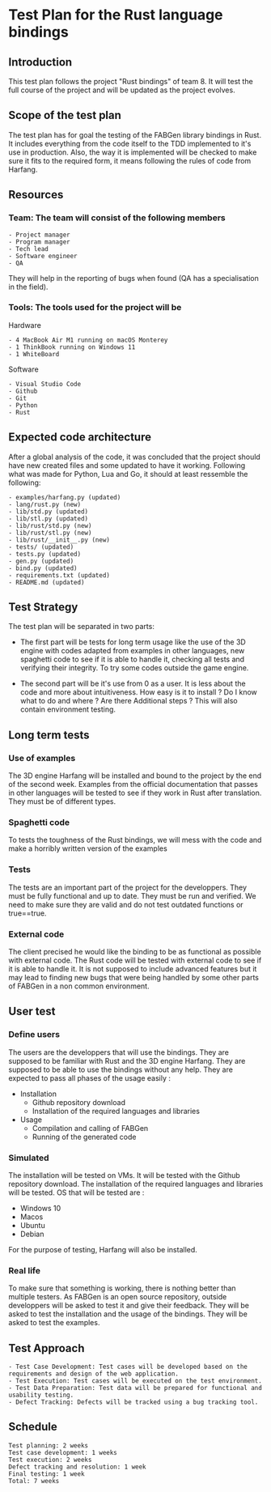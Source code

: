 # Test Plan for the Rust language bindings

## **Introduction**

This test plan follows the project "Rust bindings" of team 8. It will test the full course of the project and will be updated as the project evolves.

## **Scope of the test plan**

The test plan has for goal the testing of the FABGen library bindings in Rust. It includes everything from the code itself to the TDD implemented to it's use in production. Also, the way it is implemented will be checked to make sure it fits to the required form, it means following the rules of code from Harfang.

## **Resources**

### Team: The team will consist of the following members

```
- Project manager
- Program manager
- Tech lead
- Software engineer
- QA
```

They will help in the reporting of bugs when found (QA has a specialisation in the field).

### Tools: The tools used for the project will be

Hardware

```
- 4 MacBook Air M1 running on macOS Monterey
- 1 ThinkBook running on Windows 11
- 1 WhiteBoard
```

Software

```
- Visual Studio Code
- Github
- Git
- Python
- Rust
```

## **Expected code architecture**

After a global analysis of the code, it was concluded that the project should have new created files and some updated to have it working. Following what was made for Python, Lua and Go, it should at least ressemble the following:

```
- examples/harfang.py (updated)
- lang/rust.py (new)
- lib/std.py (updated)
- lib/stl.py (updated)
- lib/rust/std.py (new)
- lib/rust/stl.py (new)
- lib/rust/__init__.py (new)
- tests/ (updated)
- tests.py (updated)
- gen.py (updated)
- bind.py (updated)
- requirements.txt (updated)
- README.md (updated)
```

## **Test Strategy**

The test plan will be separated in two parts:

- The first part will be tests for long term usage like the use of the 3D engine with codes adapted from examples in other languages, new spaghetti code to see if it is able to handle it, checking all tests and verifying their integrity. To try some codes outside the game engine.

- The second part will be it's use from 0 as a user. It is less about the code and more about intuitiveness. How easy is it to install ? Do I know what to do and where ? Are there Additional steps ?
This will also contain environment testing.

## Long term tests

### Use of examples

The 3D engine Harfang will be installed and bound to the project by the end of the second week.
Examples from the official documentation that passes in other languages will be tested to see if they work in Rust after translation.
They must be of different types.

### Spaghetti code

To tests the toughness of the Rust bindings, we will mess with the code and make a horribly written version of the examples

### Tests

The tests are an important part of the project for the developpers. They must be fully functional and up to date. They must be run and verified. We need to make sure they are valid and do not test outdated functions or true==true.

### External code

The client precised he would like the binding to be as functional as possible with external code. The Rust code will be tested with external code to see if it is able to handle it. It is not supposed to include advanced features but it may lead to finding new bugs that were being handled by some other parts of FABGen in a non common environment.

## User test

### Define users

The users are the developpers that will use the bindings. They are supposed to be familiar with Rust and the 3D engine Harfang. They are supposed to be able to use the bindings without any help.
They are expected to pass all phases of the usage easily :

- Installation
  - Github repository download
  - Installation of the required languages and libraries
- Usage
  - Compilation and calling of FABGen
  - Running of the generated code

### Simulated

The installation will be tested on VMs. It will be tested with the Github repository download. The installation of the required languages and libraries will be tested. OS that will be tested are :

- Windows 10
- Macos
- Ubuntu
- Debian

For the purpose of testing, Harfang will also be installed.

### Real life

To make sure that something is working, there is nothing better than multiple testers. As FABGen is an open source repository, outside developpers will be asked to test it and give their feedback. They will be asked to test the installation and the usage of the bindings. They will be asked to test the examples.

## Test Approach

```
- Test Case Development: Test cases will be developed based on the requirements and design of the web application.
- Test Execution: Test cases will be executed on the test environment.
- Test Data Preparation: Test data will be prepared for functional and usability testing.
- Defect Tracking: Defects will be tracked using a bug tracking tool.
```

## **Schedule**

```
Test planning: 2 weeks
Test case development: 1 weeks
Test execution: 2 weeks
Defect tracking and resolution: 1 week
Final testing: 1 week
Total: 7 weeks
```
